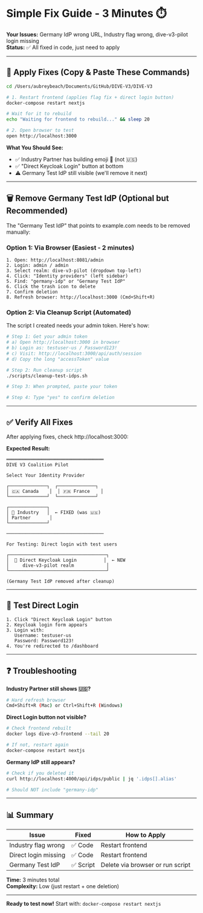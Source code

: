 # Simple Fix Guide - 3 Minutes ⏱️

**Your Issues:** Germany IdP wrong URL, Industry flag wrong, dive-v3-pilot login missing  
**Status:** ✅ All fixed in code, just need to apply

---

## 🚀 Apply Fixes (Copy & Paste These Commands)

```bash
cd /Users/aubreybeach/Documents/GitHub/DIVE-V3/DIVE-V3

# 1. Restart frontend (applies flag fix + direct login button)
docker-compose restart nextjs

# Wait for it to rebuild
echo "Waiting for frontend to rebuild..." && sleep 20

# 2. Open browser to test
open http://localhost:3000
```

**What You Should See:**
- ✅ Industry Partner has building emoji 🏢 (not 🇺🇸)
- ✅ "Direct Keycloak Login" button at bottom
- ⚠️ Germany Test IdP still visible (we'll remove it next)

---

## 🗑️ Remove Germany Test IdP (Optional but Recommended)

The "Germany Test IdP" that points to example.com needs to be removed manually:

### Option 1: Via Browser (Easiest - 2 minutes)

```
1. Open: http://localhost:8081/admin
2. Login: admin / admin
3. Select realm: dive-v3-pilot (dropdown top-left)
4. Click: "Identity providers" (left sidebar)
5. Find: "germany-idp" or "Germany Test IdP"
6. Click the trash icon to delete
7. Confirm deletion
8. Refresh browser: http://localhost:3000 (Cmd+Shift+R)
```

### Option 2: Via Cleanup Script (Automated)

The script I created needs your admin token. Here's how:

```bash
# Step 1: Get your admin token
# a) Open http://localhost:3000 in browser
# b) Login as: testuser-us / Password123!
# c) Visit: http://localhost:3000/api/auth/session
# d) Copy the long "accessToken" value

# Step 2: Run cleanup script
./scripts/cleanup-test-idps.sh

# Step 3: When prompted, paste your token

# Step 4: Type "yes" to confirm deletion
```

---

## ✅ Verify All Fixes

After applying fixes, check http://localhost:3000:

**Expected Result:**
```
════════════════════════════════════
DIVE V3 Coalition Pilot

Select Your Identity Provider

┌──────────────┐  ┌──────────────┐
│ 🇨🇦 Canada    │  │ 🇫🇷 France    │
└──────────────┘  └──────────────┘

┌──────────────┐
│ 🏢 Industry   │  ← FIXED (was 🇺🇸)
│ Partner       │
└──────────────┘

────────────────────────────────────

For Testing: Direct login with test users

┌────────────────────────────────────┐
│  🔑 Direct Keycloak Login          │  ← NEW
│     dive-v3-pilot realm            │
└────────────────────────────────────┘

(Germany Test IdP removed after cleanup)
```

---

## 🧪 Test Direct Login

```
1. Click "Direct Keycloak Login" button
2. Keycloak login form appears
3. Login with:
   Username: testuser-us
   Password: Password123!
4. You're redirected to /dashboard
```

---

## ❓ Troubleshooting

**Industry Partner still shows 🇺🇸?**
```bash
# Hard refresh browser
Cmd+Shift+R (Mac) or Ctrl+Shift+R (Windows)
```

**Direct Login button not visible?**
```bash
# Check frontend rebuilt
docker logs dive-v3-frontend --tail 20

# If not, restart again
docker-compose restart nextjs
```

**Germany IdP still appears?**
```bash
# Check if you deleted it
curl http://localhost:4000/api/idps/public | jq '.idps[].alias'

# Should NOT include "germany-idp"
```

---

## 📊 Summary

| **Issue** | **Fixed** | **How to Apply** |
|-----------|-----------|------------------|
| Industry flag wrong | ✅ Code | Restart frontend |
| Direct login missing | ✅ Code | Restart frontend |
| Germany Test IdP | ✅ Script | Delete via browser or run script |

**Time:** 3 minutes total  
**Complexity:** Low (just restart + one deletion)

---

**Ready to test now!** Start with: `docker-compose restart nextjs`

